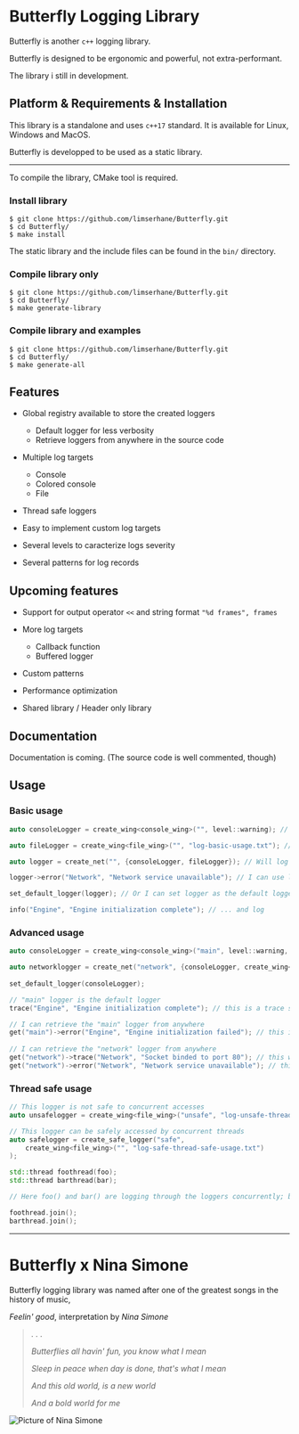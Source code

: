 # Butterfly Logging Library
  
Butterfly is another `c++` logging library.  

Butterfly is designed to be ergonomic and powerful, not extra-performant.  

The library i still in development.  

## Platform & Requirements & Installation

This library is a standalone and uses `c++17` standard. It is available for Linux, Windows and MacOS.  

Butterfly is developped to be used as a static library.

---
To compile the library, CMake tool is required.

### Install library
```
$ git clone https://github.com/limserhane/Butterfly.git
$ cd Butterfly/
$ make install
```
The static library and the include files can be found in the `bin/` directory.

### Compile library only
```
$ git clone https://github.com/limserhane/Butterfly.git
$ cd Butterfly/
$ make generate-library
```

### Compile library and examples
```
$ git clone https://github.com/limserhane/Butterfly.git
$ cd Butterfly/
$ make generate-all
```

## Features

* Global registry available to store the created loggers
	* Default logger for less verbosity
	* Retrieve loggers from anywhere in the source code

* Multiple log targets
	* Console
	* Colored console
	* File

* Thread safe loggers

* Easy to implement custom log targets

* Several levels to caracterize logs severity

* Several patterns for log records

## Upcoming features

* Support for output operator `<<` and string format `"%d frames", frames`

* More log targets
	* Callback function
	* Buffered logger

* Custom patterns

* Performance optimization

* Shared library / Header only library

## Documentation

Documentation is coming. (The source code is well commented, though)

## Usage

### Basic usage
 ```c++
auto consoleLogger = create_wing<console_wing>("", level::warning); // Will only write in the console records that have a warning or higher level

auto fileLogger = create_wing<file_wing>("", "log-basic-usage.txt"); // Will write in the "log-basic-usage.txt" file all records (no level specified)

auto logger = create_net("", {consoleLogger, fileLogger}); // Will log both in the console logger and in the file logger

logger->error("Network", "Network service unavailable"); // I can use logger to log

set_default_logger(logger); // Or I can set logger as the default logger ...

info("Engine", "Engine initialization complete"); // ... and log

 ```

### Advanced usage
 ```c++
auto consoleLogger = create_wing<console_wing>("main", level::warning, pattern::complete); // "main" logger will log in the console with a different pattern than the default

auto networklogger = create_net("network", {consoleLogger, create_wing<file_wing>("", "log-advanced-usage.txt")}); // "network" logger will log both in the console and in the file (through a newly created logger)
	
set_default_logger(consoleLogger);

// "main" logger is the default logger
trace("Engine", "Engine initialization complete"); // this is a trace so it won't log through main

// I can retrieve the "main" logger from anywhere
get("main")->error("Engine", "Engine initialization failed"); // this is an error so it will log through main
	
// I can retrieve the "network" logger from anywhere
get("network")->trace("Network", "Socket binded to port 80"); // this will print both it the file and in the console
get("network")->error("Network", "Network service unavailable"); // this will print both it the file and in the console
 ```

### Thread safe usage
```c++
// This logger is not safe to concurrent accesses
auto unsafelogger = create_wing<file_wing>("unsafe", "log-unsafe-thread-safe-usage.txt");

// This logger can be safely accessed by concurrent threads
auto safelogger = create_safe_logger("safe", 
	create_wing<file_wing>("", "log-safe-thread-safe-usage.txt")
);

std::thread foothread(foo);
std::thread barthread(bar);

// Here foo() and bar() are logging through the loggers concurrently; but the "safe" logger will safely write in "bin/log.txt"

foothread.join();
barthread.join();
```

---   
# Butterfly x Nina Simone 

Butterfly logging library was named after one of the greatest songs in the history of music,

*Feelin' good*, interpretation by *Nina Simone*

> *. . .*
>
> *Butterflies all havin' fun, you know what I mean*  
>
> *Sleep in peace when day is done, that's what I mean*  
>
> *And this old world, is a new world*  
>
> *And a bold world for me*

![Picture of Nina Simone](https://www.numero.com/sites/default/files/images/article/homepage/full/nina-simone-fodder-on-my-wings-album-numero-magazine.jpg)
